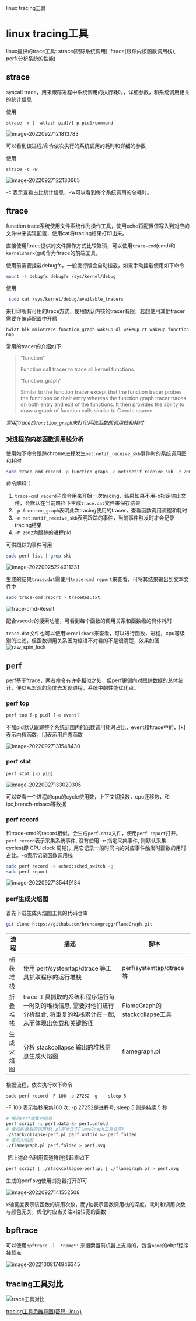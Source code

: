 linux tracing工具

# linux tracing工具

linux提供的trace工具: strace(跟踪系统调用), ftrace(跟踪内核函数调用栈), perf(分析系统的性能)



## strace

syscall trace，用来跟踪进程中系统调用的执行耗时，详细参数，和系统调用相关的统计信息

使用

```
strace -r [--attach pid]/[-p pid]/command
```

![image-20220927121813783](https://lunqituchuang.oss-cn-hangzhou.aliyuncs.com/image-20220927121813783.png)

可以看到该进程/命令依次执行的系统调用的耗时和详细的参数

使用

```
strace -c -w
```

![image-20220927122130665](https://lunqituchuang.oss-cn-hangzhou.aliyuncs.com/image-20220927122130665.png)

-c 表示查看占比统计信息，-w可以看到每个系统调用的总耗时。



## ftrace

function trace系统使用文件系统作为操作工具，使用echo将配置值写入到对应的文件中来实现配置，使用cat将tracing结果打印出来。

直接使用ftrace提供的文件操作方式比较繁琐，可以使用`trace-cmd`(cmd)和`kernelshark`(gui)作为ftrace的前端工具。

使用前需要挂载debugfs，一般发行版会自动挂载，如需手动挂载使用如下命令

```bash
mount -t debugfs debugfs /sys/kernel/debug
```

使用

```bash
 sudo cat /sys/kernel/debug/available_tracers
```

来打印所有可用的trace方式，使用默认内核的tracer有限，若想使用其他tracer需要在编译配置中开启

```
hwlat blk mmiotrace function_graph wakeup_dl wakeup_rt wakeup function nop
```

常用的tracer的介绍如下

> “function”
>
> Function call tracer to trace all kernel functions.
>
> “function_graph”
>
> Similar to the function tracer except that the function tracer probes the functions on their entry whereas the function graph tracer traces on both entry and exit of the functions. It then provides the ability to draw a graph of function calls similar to C code source.
>

*常用ftrace的`function_graph`来打印系统函数的调用栈和耗时*



### 对进程的内核函数调用栈分析

使用如下命令跟踪chrome进程发生`net:netif_receive_skb`事件时的系统调用图和耗时

```bash
sudo trace-cmd record -p function_graph -e net:netif_receive_skb -P 2062
```

命令解释：

1. `trace-cmd record`子命令用来开始一次tracing，结果如果不用-o指定输出文件，会默认在当前路径下生成`trace.dat`文件来保存结果
2. `-p function_graph`表明此次tracing使用的tracer，查看函数调用流程和耗时
3. `-e net:netif_receive_skb`表明跟踪的事件，当前事件触发时才会记录tracing结果
4. `-P 2062`为跟踪的进程pid

可供跟踪的事件可用

```bash
sudo perf list | grep skb
```

![image-20220925224011331](https://lunqituchuang.oss-cn-hangzhou.aliyuncs.com/image-20220925224011331.png)

生成的结果`trace.dat`需使用`trace-cmd report`来查看，可将其结果输出到文本文件中

```bash
sudo trace-cmd report > traceRes.txt
```

![trace-cmd-Result](https://lunqituchuang.oss-cn-hangzhou.aliyuncs.com/trace-cmd-Result.png)

配合vscode的搜索功能，可看到每个函数的调用关系和函数级的具体耗时

`trace.dat`文件也可以使用`kernelshark`来查看，可以进行函数，进程，cpu等级别的过滤，但函数调用关系因为缩进不对看的不是很清楚，效果如图![raw_spin_lock](https://lunqituchuang.oss-cn-hangzhou.aliyuncs.com/raw_spin_lock.png)



## perf

perf基于ftrace，两者命令有许多相似之处，但perf更偏向对跟踪数据的总体统计，便以从宏观的角度去发现进程，系统中的性能优化点。

### perf top

```bash
perf top [-p pid] [-e event]
```

不加pid默认跟踪整个系统范围内的函数调用耗时占比，event和ftrace中的，[k]表示内核函数，[.]表示用户态函数

![image-20220927131548430](https://lunqituchuang.oss-cn-hangzhou.aliyuncs.com/image-20220927131548430.png)



### perf stat

```bash
perf stat [-p pid]
```

![image-20220927133020305](https://lunqituchuang.oss-cn-hangzhou.aliyuncs.com/image-20220927133020305.png)

可以查看一个进程的cpu的cycle使用数，上下文切换数，cpu迁移数，和ipc,branch-misses等数据

### perf record

和trace-cmd的record相似，会生成`perf.data`文件，使用`perf report`打开。`perf record`表示采集系统事件, 没有使用 -e 指定采集事件, 则默认采集 cycles(即 CPU clock 周期)，用它记录一段时间内的对应事件触发时函数的用时占比。-g表示记录函数调用栈

```bash
sudo perf record -e sched:sched_switch -g
sudo perf report
```

![image-20220927135449134](https://lunqituchuang.oss-cn-hangzhou.aliyuncs.com/image-20220927135449134.png)

### perf生成火焰图

首先下载生成火焰图工具的代码仓库

```bash
git clone https://github.com/brendangregg/FlameGraph.git
```

| 流程       | 描述                                                         | 脚本                          |
| ---------- | ------------------------------------------------------------ | ----------------------------- |
| 捕获堆栈   | 使用 perf/systemtap/dtrace 等工具抓取程序的运行堆栈          | perf/systemtap/dtrace等       |
| 折叠堆栈   | trace 工具抓取的系统和程序运行每一时刻的堆栈信息, 需要对他们进行分析组合, 将重复的堆栈累计在一起, 从而体现出负载和关键路径 | FlameGraph的stackcollapse工具 |
| 生成火焰图 | 分析 stackcollapse 输出的堆栈信息生成火焰图                  | flamegraph.pl                 |

根据流程，依次执行以下命令

```
sudo perf record -F 100 -p 27252 -g -- sleep 5
```

 -F 100 表示每秒采集100 次, -p 27252是进程号, sleep 5 则是持续 5 秒

```bash
# 解析perf收集的信息
perf script -i perf.data &> perf.unfold
# 生成折叠后的调用栈(.pl脚本位于FlameGraph工具仓库)
./stackcollapse-perf.pl perf.unfold &> perf.folded
# 生成火焰图
./flamegraph.pl perf.folded > perf.svg

```

​	把上述命令利用管道符链接起来如下

```bash
perf script | ./stackcollapse-perf.pl | ./flamegraph.pl > perf.svg
```


生成的perf.svg使用浏览器打开即可

![image-20220927141552508](https://lunqituchuang.oss-cn-hangzhou.aliyuncs.com/image-20220927141552508.png)

x轴宽度表示该函数的调用次数，而y轴表示函数调用栈的深度，耗时和调用次数与颜色无关，优化时应当关注x轴较宽的函数



## bpftrace

可以使用`bpftrace -l '*name*'` 来搜索当前机器上支持的，包含`name`的ebpf程序挂载点

![image-20221008174946345](https://lunqituchuang.oss-cn-hangzhou.aliyuncs.com/image-20221008174946345.png)

## tracing工具对比

![trace工具对比](https://lunqituchuang.oss-cn-hangzhou.aliyuncs.com/trace工具对比.png)

[tracing工具思维导图(密码: linux)](https://www.processon.com/view/link/62ef5b4e0791292e9d378261#map)